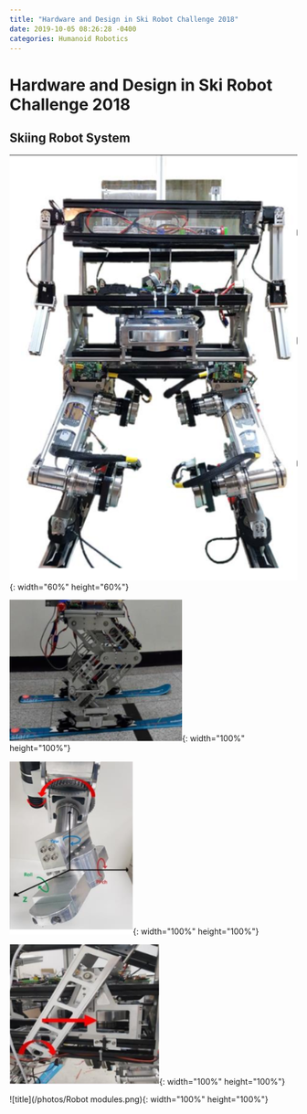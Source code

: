 ```yaml
---
title: "Hardware and Design in Ski Robot Challenge 2018"
date: 2019-10-05 08:26:28 -0400
categories: Humanoid Robotics
---
```


# Hardware and Design in Ski Robot Challenge 2018
## Skiing Robot System
![title](/photos/Skirobot_body.png){: width="60%" height="60%"}

![title](/photos/Skirobot_leg.png){: width="100%" height="100%"}

![title](/photos/Skirobot_ankle.png){: width="100%" height="100%"}

![title](/photos/Skirobot_pendulum.png){: width="100%" height="100%"}

![title](/photos/Robot modules.png){: width="100%" height="100%"}


